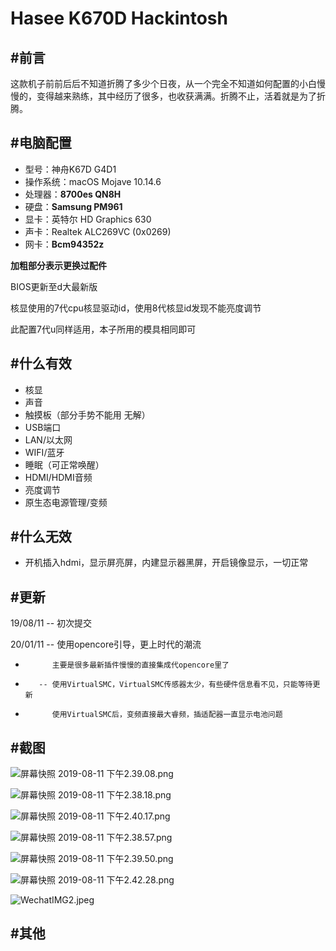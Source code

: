 # Hasee K670D Hackintosh

## #前言

这款机子前前后后不知道折腾了多少个日夜，从一个完全不知道如何配置的小白慢慢的，变得越来熟练，其中经历了很多，也收获满满。折腾不止，活着就是为了折腾。

## #电脑配置

- 型号：神舟K67D G4D1
- 操作系统：macOS Mojave 10.14.6
- 处理器：**8700es QN8H**
- 硬盘：**Samsung PM961**
- 显卡：英特尔 HD Graphics 630
- 声卡：Realtek ALC269VC (0x0269)
- 网卡：**Bcm94352z**



**加粗部分表示更换过配件**

BIOS更新至d大最新版

核显使用的7代cpu核显驱动id，使用8代核显id发现不能亮度调节

此配置7代u同样适用，本子所用的模具相同即可

## #什么有效

- 核显
- 声音
- 触摸板（部分手势不能用 无解）
- USB端口
- LAN/以太网
- WIFI/蓝牙
- 睡眠（可正常唤醒）
- HDMI/HDMI音频
- 亮度调节
- 原生态电源管理/变频



## #什么无效
 - 开机插入hdmi，显示屏亮屏，内建显示器黑屏，开启镜像显示，一切正常



## #更新

19/08/11 -- 初次提交

20/01/11 -- 使用opencore引导，更上时代的潮流
*           主要是很多最新插件慢慢的直接集成代opencore里了
*        -- 使用VirtualSMC，VirtualSMC传感器太少，有些硬件信息看不见，只能等待更新
*           使用VirtualSMC后，变频直接最大睿频，插适配器一直显示电池问题


## #截图

![屏幕快照 2019-08-11 下午2.39.08.png](https://i.loli.net/2019/08/11/XgNRULoIcfCTadM.png)

![屏幕快照 2019-08-11 下午2.38.18.png](https://i.loli.net/2019/08/11/CcYInzXKTMl2hVk.png)

![屏幕快照 2019-08-11 下午2.40.17.png](https://i.loli.net/2019/08/11/jRve6OsxZHBk5In.png)

![屏幕快照 2019-08-11 下午2.38.57.png](https://i.loli.net/2019/08/11/Q9hu81IrqUZgWXT.png)

![屏幕快照 2019-08-11 下午2.39.50.png](https://i.loli.net/2019/08/11/R91kbMCSPz3lecT.png)

![屏幕快照 2019-08-11 下午2.42.28.png](https://i.loli.net/2019/08/11/OylWtVYCs285Nx9.png)

![WechatIMG2.jpeg](https://i.loli.net/2019/08/11/beJMiZBYrhpv9Od.jpg)

## #其他

